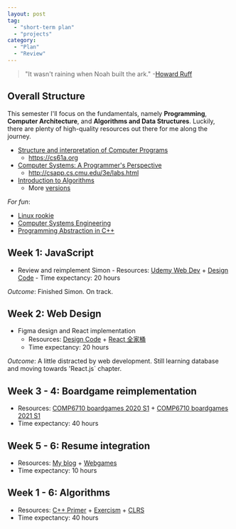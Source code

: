 ```yaml
---
layout: post
tag:
  - "short-term plan"
  - "projects"
category:
  - "Plan"
  - "Review"
---
```


> "It wasn't raining when Noah built the ark." -[Howard Ruff](https://en.wikipedia.org/wiki/Howard_Ruff)

## Overall Structure

This semester I'll focus on the fundamentals, namely **Programming**, **Computer Architecture**, and **Algorithms and Data Structures**. Luckily, there are plenty of high-quality resources out there for me along the journey.

- [Structure and interpretation of Computer Programs](https://www.bilibili.com/video/BV1mq4y1f7te)
  - https://cs61a.org
- [Computer Systems: A Programmer's Perspective](https://www.bilibili.com/video/BV1Rv411e7jE)
  - http://csapp.cs.cmu.edu/3e/labs.html
- [Introduction to Algorithms](https://www.bilibili.com/video/BV1Th411Y72K)
  - More [versions](https://ocw.mit.edu/courses/electrical-engineering-and-computer-science/6-006-introduction-to-algorithms-fall-2011/lecture-videos/)

_For fun_:

- [Linux rookie](https://www.bilibili.com/video/BV1Ki4y1T7nN)
- [Computer Systems Engineering](https://www.bilibili.com/video/BV1Ai4y1P7Fb)
- [Programming Abstraction in C++ ](https://www.bilibili.com/video/BV1PK411A7S4)

## Week 1: JavaScript

- Review and reimplement Simon - Resources: [Udemy Web Dev](https://www.udemy.com/course/the-complete-web-development-bootcamp) + [Design Code](https://www.designcode.io) - Time expectancy: 20 hours

_Outcome_: Finished Simon. On track.

## Week 2: Web Design

- Figma design and React implementation
  - Resources: [Design Code](https://www.designcode.io) + [React 全家桶](https://www.ituring.com.cn/book/2673)
  - Time expectancy: 20 hours

_Outcome_: A little distracted by web development. Still learning database and moving towards 'React.js` chapter.

## Week 3 - 4: Boardgame reimplementation

- Resources: [COMP6710 boardgames 2020 S1]() + [COMP6710 boardgames 2021 S1]()
- Time expectancy: 40 hours

## Week 5 - 6: Resume integration

- Resources: [My blog]() + [Webgames]()
- Time expectancy: 10 hours

## Week 1 - 6: Algorithms

- Resources: [C++ Primer]() + [Exercism]() + [CLRS]()
- Time expectancy: 40 hours
